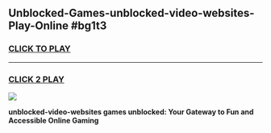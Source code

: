 
## Unblocked-Games-unblocked-video-websites-Play-Online #bg1t3
<h3>
<a href="https://news.freeplayer.one?title=unblocked-video-websites&ref=3">CLICK TO PLAY</a></h3>
<hr>

<h3>
<a href="https://news.freeplayer.one?title=unblocked-video-websites&ref=3">CLICK 2 PLAY</a>
  
</h3>

<a href="https://news.freeplayer.one?title=unblocked-video-websites&ref=3"><img src="https://clearcache.store/games.png"></a>


**unblocked-video-websites games unblocked: Your Gateway to Fun and Accessible Online Gaming**
